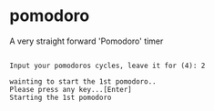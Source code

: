 # pomodoro
A very straight forward 'Pomodoro' timer 

```shell

Input your pomodoros cycles, leave it for (4): 2

wainting to start the 1st pomodoro..
Please press any key...[Enter]
Starting the 1st pomodoro

```
